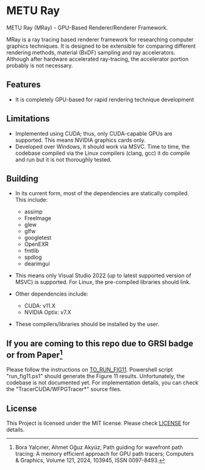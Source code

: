 # METU Ray

METU Ray (MRay) - GPU-Based Renderer/Renderer Framework.

MRay is a ray tracing based renderer framework for researching computer graphics techniques. It is designed to be extensible for comparing different rendering methods, material (BxDF) sampling and ray accelerators. Although after hardware accelerated ray-tracing, the accelerator portion probably is not necessary.

## Features

- It is completely GPU-based for rapid rendering technique development

## Limitations

- Implemented using CUDA; thus, only CUDA-capable GPUs are supported. This means NVIDIA graphics cards only.
- Developed over Windows, it should work via MSVC. Time to time, the codebase compiled via the Linux compilers (clang, gcc) it do compile and run but it is not thoroughly tested.

## Building

- In its current form, most of the dependencies are statically compiled. This include:
    - assimp
    - FreeImage
    - glew
    - glfw
    - googletest
    - OpenEXR
    - fmtlib
    - spdlog
    - dearimgui

- This means only Visual Studio 2022 (up to latest supported version of MSVC) is supported. For Linux, the pre-compiled libraries should link.

- Other dependencies include:
    - CUDA: v11.X
    - NVIDIA Optix: v7.X

- These compilers/libraries should be installed by the user.

## If you are coming to this repo due to GRSI badge or from Paper[^1]

Please follow the instructions on [TO_RUN_FIG11](TO_RUN_FIG11). Powershell script "run_fig11.ps1" should generate the Figure 11 results.
Unfortunately, the codebase is not documented yet. For implementation details, you can check the "TracerCUDA/WFPGTracer*" source files.

[^1]:Bora Yalçıner, Ahmet Oğuz Akyüz; Path guiding for wavefront path tracing: A memory efficient approach for GPU path tracers; Computers & Graphics,
Volume 121, 2024, 103945, ISSN 0097-8493.

## License

This Project is licensed under the MIT license. Please check [LICENSE](LICENSE) for details.





